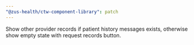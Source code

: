 ```yaml
---
"@zus-health/ctw-component-library": patch
---
```


Show other provider records if patient history messages exists, otherwise show empty state with request records button.
